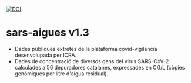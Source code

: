 [![DOI](https://zenodo.org/badge/305428520.svg)](https://zenodo.org/badge/latestdoi/305428520)

# sars-aigues v1.3
- Dades públiques extretes de la plataforma covid-vigilancia desenvolupada per ICRA.
- Dades de concentració de diversos gens del virus SARS-CoV-2 calculades a 56
  depuradores catalanes, expressades en CG/L (còpies genòmiques per litre
  d'aigua residual).
